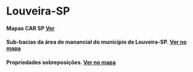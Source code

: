 # Louveira-SP

#### Mapas CAR SP [Ver](https://geo.cati.sp.gov.br/portal/apps/webappviewer/index.html?id=8ef6034184a247da9065bc23aec7cebf)

#### Sub-bacias da área de manancial do município de Louveira-SP. [Ver no mapa](Subs.html)

#### Propriedades sobreposições. [Ver no mapa](Propriedades_Sobreposicao_Louveira.html)

